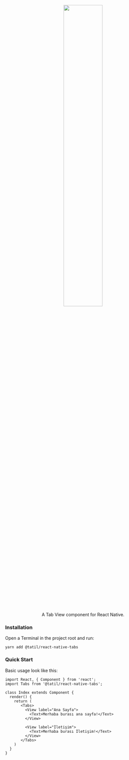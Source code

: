 <p align="center">
    <img src="capture.gif" width="50%" align="center"/>
</p>

<p align="center">
A Tab View component for React Native.
</p>

### Installation
Open a Terminal in the project root and run:

    yarn add @tatil/react-native-tabs
    
### Quick Start

Basic usage look like this:

```JS
import React, { Component } from 'react';
import Tabs from '@tatil/react-native-tabs';

class Index extends Component {
  render() {
    return (
       <Tabs>
         <View label="Ana Sayfa">
           <Text>Merhaba burası ana sayfa!</Text>
         </View>

         <View label="İletişim">
           <Text>Merhaba burası İletişim!</Text>
         </View>
       </Tabs>   
    )
  }
}
```
